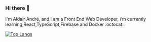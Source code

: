 ### Hi there 👋

I'm Aldair André, and I am a Front End Web Developer, i’m currently learning,React,TypeScript,Firebase and Docker :octocat:.

[![Top Langs](https://github-readme-stats.vercel.app/api/top-langs/?username=aldairandre&layout=compact)](https://github.com/anuraghazra/github-readme-stats)

